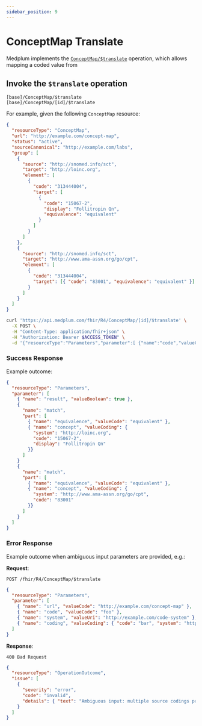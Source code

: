 ```yaml
---
sidebar_position: 9
---
```


# ConceptMap Translate

Medplum implements the [`ConceptMap/$translate`][translate-operation] operation, which allows mapping a coded value from

[translate-operation]: http://hl7.org/fhir/R4/conceptmap-operation-translate.html

## Invoke the `$translate` operation

```
[base]/ConceptMap/$translate
[base]/ConceptMap/[id]/$translate
```

For example, given the following `ConceptMap` resource:

```json
{
  "resourceType": "ConceptMap",
  "url": "http://example.com/concept-map",
  "status": "active",
  "sourceCanonical": "http://example.com/labs",
  "group": [
    {
      "source": "http://snomed.info/sct",
      "target": "http://loinc.org",
      "element": [
        {
          "code": "313444004",
          "target": [
            {
              "code": "15067-2",
              "display": "Follitropin Qn",
              "equivalence": "equivalent"
            }
          ]
        }
      ]
    },
    {
      "source": "http://snomed.info/sct",
      "target": "http://www.ama-assn.org/go/cpt",
      "element": [
        {
          "code": "313444004",
          "target": [{ "code": "83001", "equivalence": "equivalent" }]
        }
      ]
    }
  ]
}
```

```bash
curl 'https://api.medplum.com/fhir/R4/ConceptMap/[id]/$translate' \
  -X POST \
  -H "Content-Type: application/fhir+json" \
  -H "Authorization: Bearer $ACCESS_TOKEN" \
  -d '{"resourceType":"Parameters","parameter":[ {"name":"code","valueCode":"313444004"}, {"name":"system","valueUri":"http://snomed.info/sct"} ]}'
```

### Success Response

Example outcome:

```json
{
  "resourceType": "Parameters",
  "parameter": [
    { "name": "result", "valueBoolean": true },
    {
      "name": "match",
      "part": [
        { "name": "equivalence", "valueCode": "equivalent" },
        { "name": "concept", "valueCoding": {
          "system": "http://loinc.org",
          "code": "15067-2",
          "display": "Follitropin Qn"
        }}
      ]
    }
    {
      "name": "match",
      "part": [
        { "name": "equivalence", "valueCode": "equivalent" },
        { "name": "concept", "valueCoding": {
          "system": "http://www.ama-assn.org/go/cpt",
          "code": "83001"
        }}
      ]
    }
  ]
}
```

### Error Response

Example outcome when ambiguous input parameters are provided, e.g.:

**Request**:

```http
POST /fhir/R4/ConceptMap/$translate
```

```json
{
  "resourceType": "Parameters",
  "parameter": [
    { "name": "url", "valueCode": "http://example.com/concept-map" },
    { "name": "code", "valueCode": "foo" },
    { "name": "system", "valueUri": "http://example.com/code-system" },
    { "name": "coding", "valueCoding": { "code": "bar", "system": "http://example.com/code-system" } }
  ]
}
```

**Response**:

```http
400 Bad Request
```

```json
{
  "resourceType": "OperationOutcome",
  "issue": [
    {
      "severity": "error",
      "code": "invalid",
      "details": { "text": "Ambiguous input: multiple source codings provided" }
    }
  ]
}
```

